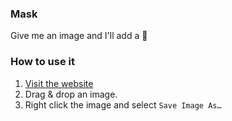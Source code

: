 ### Mask

Give me an image and I'll add a 👺

### How to use it

1. [Visit the website](https://mask.javierarce.com)
2. Drag & drop an image.
3. Right click the image and select `Save Image As…`
